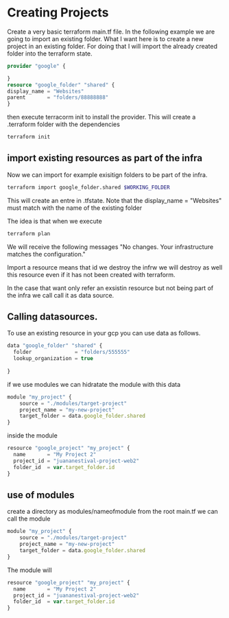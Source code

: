 # Creating Projects

Create a very basic terraform main.tf file. In the following example we are going to import an existing folder. What I want here is to create a new project in an existing folder. For doing that I will import the already created folder into the terraform state. 

```tf
provider "google" {

}
resource "google_folder" "shared" {
display_name = "Websites"
parent       = "folders/88888888"
}
```

then execute terracorm init to install the provider. This will create a .terraform folder with the dependencies

```sh
terraform init
```
## import existing resources as part of the infra
Now we can  import for example exisitign folders to be part of the infra.
```sh
terraform import google_folder.shared $WORKING_FOLDER
```
This will create an entre in .tfstate. 
Note that the display_name = "Websites" must match with the name of the existing folder

The idea is that when we execute 
```sh
terraform plan
```
We will receive the following messages
"No changes. Your infrastructure matches the configuration."

Import a resource means that id we destroy the infrw we will destroy as well this resource even if it has not been created with terraform. 

In the case that want only refer an exsistin resource but not being part of the infra we call call it as data source. 

## Calling datasources.
To use an existing resource in your gcp you can use data as follows. 
```js
data "google_folder" "shared" {
  folder              = "folders/555555"
  lookup_organization = true
 
}
```
if we use modules we can hidratate the module with this data
```js
module "my_project" {
    source = "./modules/target-project"
    project_name = "my-new-project"
    target_folder = data.google_folder.shared
}
```

inside the module
```js
resource "google_project" "my_project" {
  name       = "My Project 2"
  project_id = "juananestival-project-web2"
  folder_id  = var.target_folder.id
}
```
 

## use of modules
create a directory as modules/nameofmodule 
from the root main.tf we can call the module
```js
module "my_project" {
    source = "./modules/target-project"
    project_name = "my-new-project"
    target_folder = data.google_folder.shared
}
```

The module will 
```js
resource "google_project" "my_project" {
  name       = "My Project 2"
  project_id = "juananestival-project-web2"
  folder_id  = var.target_folder.id
}
```

